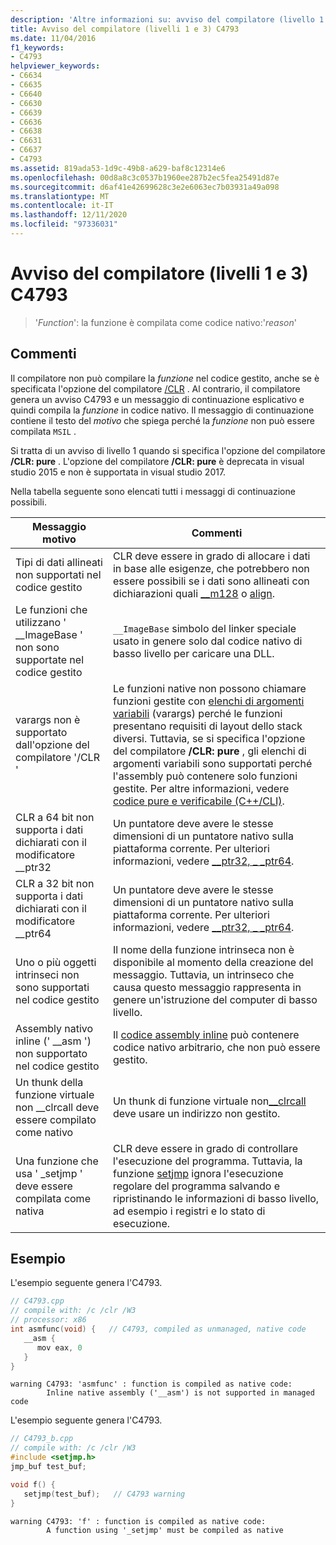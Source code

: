 ```yaml
---
description: 'Altre informazioni su: avviso del compilatore (livello 1 e 3) C4793'
title: Avviso del compilatore (livelli 1 e 3) C4793
ms.date: 11/04/2016
f1_keywords:
- C4793
helpviewer_keywords:
- C6634
- C6635
- C6640
- C6630
- C6639
- C6636
- C6638
- C6631
- C6637
- C4793
ms.assetid: 819ada53-1d9c-49b8-a629-baf8c12314e6
ms.openlocfilehash: 00d8a8c3c0537b1960ee287b2ec5fea25491d87e
ms.sourcegitcommit: d6af41e42699628c3e2e6063ec7b03931a49a098
ms.translationtype: MT
ms.contentlocale: it-IT
ms.lasthandoff: 12/11/2020
ms.locfileid: "97336031"
---
```

# <a name="compiler-warning-level-1-and-3-c4793"></a>Avviso del compilatore (livelli 1 e 3) C4793

> '*Function*': la funzione è compilata come codice nativo:'*reason*'

## <a name="remarks"></a>Commenti

Il compilatore non può compilare la *funzione* nel codice gestito, anche se è specificata l'opzione del compilatore [/CLR](../../build/reference/clr-common-language-runtime-compilation.md) . Al contrario, il compilatore genera un avviso C4793 e un messaggio di continuazione esplicativo e quindi compila la *funzione* in codice nativo. Il messaggio di continuazione contiene il testo del *motivo* che spiega perché la *funzione* non può essere compilata `MSIL` .

Si tratta di un avviso di livello 1 quando si specifica l'opzione del compilatore **/CLR: pure** .  L'opzione del compilatore **/CLR: pure** è deprecata in visual studio 2015 e non è supportata in visual studio 2017.

Nella tabella seguente sono elencati tutti i messaggi di continuazione possibili.

|Messaggio motivo|Commenti|
|--------------------|-------------|
|Tipi di dati allineati non supportati nel codice gestito|CLR deve essere in grado di allocare i dati in base alle esigenze, che potrebbero non essere possibili se i dati sono allineati con dichiarazioni quali [__m128](../../cpp/m128.md) o [align](../../cpp/align-cpp.md).|
|Le funzioni che utilizzano ' __ImageBase ' non sono supportate nel codice gestito|`__ImageBase` simbolo del linker speciale usato in genere solo dal codice nativo di basso livello per caricare una DLL.|
|varargs non è supportato dall'opzione del compilatore '/CLR '|Le funzioni native non possono chiamare funzioni gestite con [elenchi di argomenti variabili](../../cpp/functions-with-variable-argument-lists-cpp.md) (varargs) perché le funzioni presentano requisiti di layout dello stack diversi. Tuttavia, se si specifica l'opzione del compilatore **/CLR: pure** , gli elenchi di argomenti variabili sono supportati perché l'assembly può contenere solo funzioni gestite. Per altre informazioni, vedere [codice pure e verificabile (C++/CLI)](../../dotnet/pure-and-verifiable-code-cpp-cli.md).|
|CLR a 64 bit non supporta i dati dichiarati con il modificatore __ptr32|Un puntatore deve avere le stesse dimensioni di un puntatore nativo sulla piattaforma corrente. Per ulteriori informazioni, vedere [__ptr32, \_ _ptr64](../../cpp/ptr32-ptr64.md).|
|CLR a 32 bit non supporta i dati dichiarati con il modificatore __ptr64|Un puntatore deve avere le stesse dimensioni di un puntatore nativo sulla piattaforma corrente. Per ulteriori informazioni, vedere [__ptr32, \_ _ptr64](../../cpp/ptr32-ptr64.md).|
|Uno o più oggetti intrinseci non sono supportati nel codice gestito|Il nome della funzione intrinseca non è disponibile al momento della creazione del messaggio. Tuttavia, un intrinseco che causa questo messaggio rappresenta in genere un'istruzione del computer di basso livello.|
|Assembly nativo inline (' __asm ') non supportato nel codice gestito|Il [codice assembly inline](../../assembler/inline/asm.md) può contenere codice nativo arbitrario, che non può essere gestito.|
|Un thunk della funzione virtuale non __clrcall deve essere compilato come nativo|Un thunk di funzione virtuale non[__clrcall](../../cpp/clrcall.md) deve usare un indirizzo non gestito.|
|Una funzione che usa ' _setjmp ' deve essere compilata come nativa|CLR deve essere in grado di controllare l'esecuzione del programma. Tuttavia, la funzione [setjmp](../../cpp/using-setjmp-longjmp.md) ignora l'esecuzione regolare del programma salvando e ripristinando le informazioni di basso livello, ad esempio i registri e lo stato di esecuzione.|

## <a name="example"></a>Esempio

L'esempio seguente genera l'C4793.

```cpp
// C4793.cpp
// compile with: /c /clr /W3
// processor: x86
int asmfunc(void) {   // C4793, compiled as unmanaged, native code
   __asm {
      mov eax, 0
   }
}
```

```Output
warning C4793: 'asmfunc' : function is compiled as native code:
        Inline native assembly ('__asm') is not supported in managed code
```

L'esempio seguente genera l'C4793.

```cpp
// C4793_b.cpp
// compile with: /c /clr /W3
#include <setjmp.h>
jmp_buf test_buf;

void f() {
   setjmp(test_buf);   // C4793 warning
}
```

```Output
warning C4793: 'f' : function is compiled as native code:
        A function using '_setjmp' must be compiled as native
```
